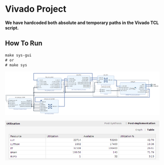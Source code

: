 # Vivado Project

**We have hardcoded both absolute and temporary paths in the Vivado TCL script.**

## How To Run

```
make sys-gui
# or 
# make sys
```

![Vivado Block Diagram](docs/block_design.png)

![Resources](docs/resources.png)
